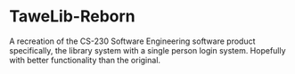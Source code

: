 # TaweLib-Reborn
A recreation of the CS-230 Software Engineering software product specifically, the library system with a single person login system. Hopefully with better functionality than the original.
